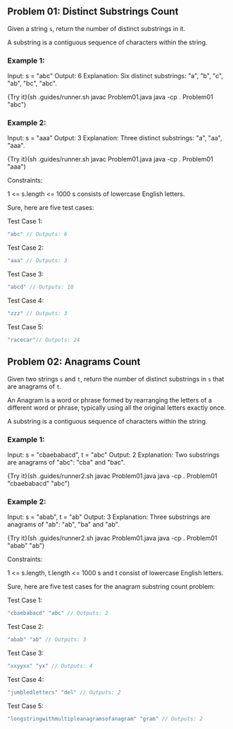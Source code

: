
## Problem 01: Distinct Substrings Count

Given a string `s`, return the number of distinct substrings in it.

A substring is a contiguous sequence of characters within the string.

### Example 1:

Input: s = "abc"
Output: 6
Explanation: Six distinct substrings: "a", "b", "c", "ab", "bc", "abc".

{Try it}(sh .guides/runner.sh javac Problem01.java java -cp . Problem01 "abc")

### Example 2:

Input: s = "aaa"
Output: 3
Explanation: Three distinct substrings: "a", "aa", "aaa".

{Try it}(sh .guides/runner.sh javac Problem01.java java -cp . Problem01 "aaa")

Constraints:

1 <= s.length <= 1000
s consists of lowercase English letters.

Sure, here are five test cases:

Test Case 1:
```java
"abc" // Outputs: 6
```

Test Case 2:
```java
"aaa" // Outputs: 3
```

Test Case 3:
```java
"abcd" // Outputs: 10
```

Test Case 4:
```java
"zzz" // Outputs: 3
```

Test Case 5:
```java
"racecar"// Outputs: 24
```

## Problem 02: Anagrams Count

Given two strings `s` and `t`, return the number of distinct substrings in `s` that are anagrams of `t`.

An Anagram is a word or phrase formed by rearranging the letters of a different word or phrase, typically using all the original letters exactly once.

A substring is a contiguous sequence of characters within the string.

### Example 1:

Input: s = "cbaebabacd", t = "abc"
Output: 2
Explanation: Two substrings are anagrams of "abc": "cba" and "bac".

{Try it}(sh .guides/runner2.sh javac Problem01.java java -cp . Problem01 "cbaebabacd" "abc")

### Example 2:

Input: s = "abab", t = "ab"
Output: 3
Explanation: Three substrings are anagrams of "ab": "ab", "ba" and "ab".

{Try it}(sh .guides/runner2.sh javac Problem01.java java -cp . Problem01 "abab" "ab")

Constraints:

1 <= s.length, t.length <= 1000
s and t consist of lowercase English letters.

Sure, here are five test cases for the anagram substring count problem:

Test Case 1:
```java
"cbaebabacd" "abc" // Outputs: 2
```

Test Case 2:
```java
"abab" "ab" // Outputs: 3
```

Test Case 3:
```java
"xxyyxx" "yx" // Outputs: 4
```

Test Case 4:
```java
"jumbledletters" "del" // Outputs: 2
```

Test Case 5:
```java
"longstringwithmultipleanagramsofanagram" "gram" // Outputs: 2
```